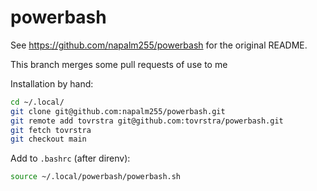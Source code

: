 # powerbash

See https://github.com/napalm255/powerbash for the original README.

This branch merges some pull requests of use to me

Installation by hand:

```bash
cd ~/.local/
git clone git@github.com:napalm255/powerbash.git
git remote add tovrstra git@github.com:tovrstra/powerbash.git
git fetch tovrstra
git checkout main
```

Add to `.bashrc` (after direnv):

```bash
source ~/.local/powerbash/powerbash.sh
```
